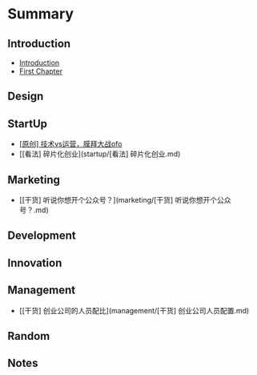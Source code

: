 # Summary

## Introduction

* [Introduction](README.md)
* [First Chapter](chapter1.md)

## Design

## StartUp

* [\[原创\] 技术vs运营，膜拜大战ofo](startup/vsofo.md)
* [\[看法\] 碎片化创业](startup/[看法] 碎片化创业.md)

## Marketing

* [\[干货\] 听说你想开个公众号？](marketing/[干货] 听说你想开个公众号？.md)

## Development

## Innovation

## Management

* [\[干货\] 创业公司的人员配比](management/[干货] 创业公司人员配置.md)

## Random

## Notes


